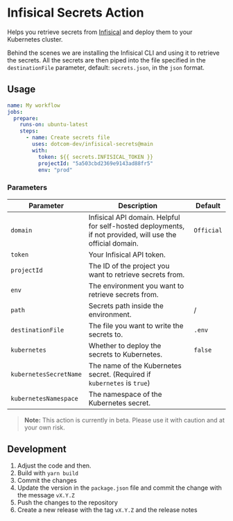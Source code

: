 # Infisical Secrets Action

Helps you retrieve secrets from [Infisical](https://infisical.com) and deploy them to your Kubernetes cluster.

Behind the scenes we are installing the Infisical CLI and using it to retrieve the secrets. All the secrets are then piped into the file specified in the `destinationFile` parameter, default: `secrets.json`, in the `json` format.

## Usage

```yaml
name: My workflow
jobs:
  prepare:
    runs-on: ubuntu-latest
    steps:
      - name: Create secrets file
        uses: dotcom-dev/infisical-secrets@main
        with:
          token: ${{ secrets.INFISICAL_TOKEN }}
          projectId: "5a503cbd2369e9143ad88fr5"
          env: "prod"
```

### Parameters

| Parameter              | Description                                                                                               | Default    |
|------------------------|-----------------------------------------------------------------------------------------------------------|------------|
| `domain`               | Infisical API domain. Helpful for self-hosted deployments, if not provided, will use the official domain. | `Official` |
| `token`                | Your Infisical API token.                                                                                 |            |
| `projectId`            | The ID of the project you want to retrieve secrets from.                                                  |            |
| `env`                  | The environment you want to retrieve secrets from.                                                        |            |
| `path`                 | Secrets path inside the environment.                                                                      | /          |
| `destinationFile`      | The file you want to write the secrets to.                                                                | `.env`     |
| `kubernetes`           | Whether to deploy the secrets to Kubernetes.                                                              | `false`    |
| `kubernetesSecretName` | The name of the Kubernetes secret. (Required if `kubernetes` is `true`)                                   |            |
| `kubernetesNamespace`  | The namespace of the Kubernetes secret.                                                                   |            |

> **Note:** This action is currently in beta. Please use it with caution and at your own risk.

## Development

1. Adjust the code and then.
2. Build with `yarn build`
3. Commit the changes 
4. Update the version in the `package.json` file and commit the change with the message `vX.Y.Z`
5. Push the changes to the repository
6. Create a new release with the tag `vX.Y.Z` and the release notes
